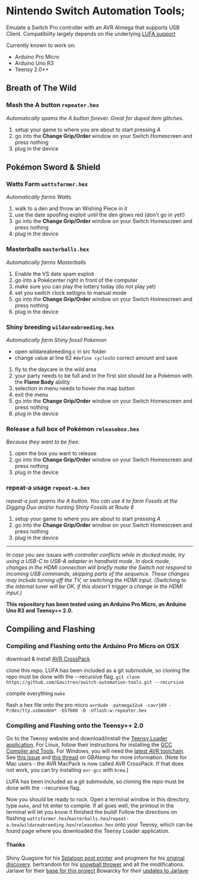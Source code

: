 # Nintendo Switch Automation Tools;
Emulate a Switch Pro controller with an AVR Atmega that supports USB Client.  Compatibiilty largely depends on the underlying [LUFA support](http://www.fourwalledcubicle.com/files/LUFA/Doc/120219/html/_page__a_v_r8_support.html)

Currently known to work on:
 - Arduino Pro Micro
 - Arduino Uno R3
 - Teensy 2.0++

## Breath of The Wild
### Mash the A button `repeater.hex`
*Automatically spams the A button forever.  Great for duped item glitches.*

1. setup your game to where you are about to start pressing *A*
2. go into the **Change Grip/Order** window on your Switch Homescreen and press nothing
3. plug in the device

## Pokémon Sword & Shield
### Watts Farm `wattsfarmer.hex`
*Automatically farms Watts*

1. walk to a den and throw an Wishing Piece in it
2. use the date spoofing exploit until the den glows red (don't go in yet!)
3. go into the **Change Grip/Order** window on your Switch Homescreen and press nothing
4. plug in the device

### Masterballs `masterballs.hex`
*Automatically farms Masterballs*

1. Enable the VS date spam exploit
2. go into a Pokécenter right in front of the computer
3. make sure you can play the lottery today (do not play yet)
4. set you switch clock settigns to manual mode
5. go into the **Change Grip/Order** window on your Switch Homescreen and press nothing
6. plug in the device

### Shiny breeding `wildareabreeding.hex`
*Automatically farm Shiny fossil Pokemon*

* open wildareabreeding.c in src folder
* change value at line 62 `#define cycles`to correct amount and save

1. fly to the daycare in the wild area
2. your party needs to be full and in the first slot should be a Pokémon with the **Flame Body** ability
3. selection in menu needs to hover the map button
4. exit the menu
5. go into the **Change Grip/Order** window on your Switch Homescreen and press nothing
6. plug in the device

### Release a full box of Pokémon `releasebox.hex`
*Because they want to be free.*

1. open the box you want to release
2. go into the **Change Grip/Order** window on your Switch Homescreen and press nothing
3. plug in the device

### repeat-a usage `repeat-a.hex`
*repeat-a just spams the A button. You can use it to farm Fossils at the Digging Duo and/or hunting Shiny Fossils at Route 6*

1. setup your game to where you are about to start pressing *A*
2. go into the **Change Grip/Order** window on your Switch Homescreen and press nothing
3. plug in the device

-----

*In case you see issues with controller conflicts while in docked mode, try using a USB-C to USB-A adapter in handheld mode. In dock mode, changes in the HDMI connection will briefly make the Switch not respond to incoming USB commands, skipping parts of the sequence. These changes may include turning off the TV, or switching the HDMI input. (Switching to the internal tuner will be OK, if this doesn't trigger a change in the HDMI input.)*

**This repository has been tested using an Arduino Pro Micro, an Arduino Uno R3 and Teensy++ 2.0.**

## Compiling and Flashing
### Compiling and Flashing onto the Arduino Pro Micro on OSX
download & install [AVR CrossPack](https://www.obdev.at/products/crosspack/index.html)

clone this repo.  LUFA has been included as a git submodule, so cloning the repo must be done with the --recursive flag.
`git clone https://github.com/Gavitron/switch-automation-tools.git --recursive`

compile everything
`make`

flash a hex file onto the pro micro
`avrdude -patmega32u4 -cavr109 -P/dev/tty.usbmodem* -b57600 -D -Uflash:w:repeater.hex`

### Compiling and Flashing onto the Teensy++ 2.0
Go to the Teensy website and download/install the [Teensy Loader application](https://www.pjrc.com/teensy/loader.html). For Linux, follow their instructions for installing the [GCC Compiler and Tools](https://www.pjrc.com/teensy/gcc.html). For Windows, you will need the [latest AVR toolchain](https://www.microchip.com/mplab/avr-support/avr-and-arm-toolchains-c-compilers). See [this issue](https://github.com/LightningStalker/Splatmeme-Printer/issues/10) and [this thread](http://gbatemp.net/threads/how-to-use-shinyquagsires-splatoon-2-post-printer.479497/) on GBAtemp for more information. (Note for Mac users - the AVR MacPack is now called AVR CrossPack. If that does not work, you can try installing `avr-gcc` with `brew`.)

LUFA has been included as a git submodule, so cloning the repo must be done with the --recursive flag.

Now you should be ready to rock. Open a terminal window in this directory, type `make`, and hit enter to compile. If all goes well, the printout in the terminal will let you know it finished the build! Follow the directions on flashing `wattsfarmer.hex`/`masterballs.hex`/`repeat-a.hex`/`wildareabreeding.hex`/`releasebox.hex` onto your Teensy, which can be found page where you downloaded the Teensy Loader application.

#### Thanks

Shiny Quagsire for his [Splatoon post printer](https://github.com/shinyquagsire23/Switch-Fightstick) and progmem for his [original discovery](https://github.com/progmem/Switch-Fightstick).
bertrandom for his [snowball thrower](https://github.com/bertrandom/snowball-thrower) and all the modifications.
Jarlave for their [base for this project](https://github.com/jarlave/pkmn-swsh-automation-tools)
Bowarcky for *their* [updates to Jarlave](https://github.com/bowarcky/pkmn-swsh-automation-tools)
